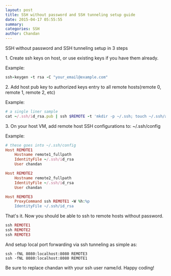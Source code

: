 ```yaml
---
layout: post
title: SSH without password and SSH tunneling setup guide
date: 2015-04-17 05:55:55
summary: 
categories: SSH
author: Chandan
---
```


SSH without password and SSH tunneling setup in 3 steps

<p>1. Create ssh keys on host, or use existing keys if you have them already.</p>

Example: 

```ruby
ssh-keygen -t rsa -C "your_email@example.com"
```
<p>2. Add host pub key to authorized keys entry to all remote hosts(remote 0, remote 1, remote 2, etc)</p>
Example:

```ruby
# a single liner sample
cat ~/.ssh/id_rsa.pub | ssh $REMOTE -t 'mkdir -p ~/.ssh; touch ~/.ssh/authorized_keys; cat >> .ssh/authorized_keys’
```

<p>3. On your host VM, add remote host SSH configurations to: ~/.ssh/config </p>

Example:

```ruby
# these goes into ~/.ssh/config
Host REMOTE1
	Hostname remote1_fullpath
	IdentityFile ~/.ssh/id_rsa
	User chandan

Host REMOTE2
	Hostname remote2_fullpath
	IdentityFile ~/.ssh/id_rsa
	User chandan

Host REMOTE3
	ProxyCommand ssh REMOTE1 -W %h:%p 
	IdentityFile ~/.ssh/id_rsa
```

That's it. Now you should be able to ssh to remote hosts without password.
```ruby
ssh REMOTE1
ssh REMOTE2
ssh REMOTE3
```
 
And setup local port forwarding via ssh tunneling as simple as:
```
ssh -fNL 8080:localhost:8080 REMOTE3
ssh -fNL 8080:localhost:8080 REMOTE1
```

Be sure to replace chandan with your ssh user name/id.
Happy coding!
